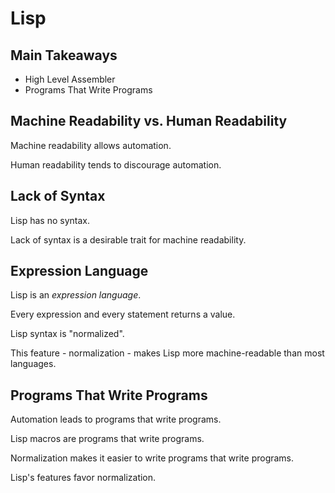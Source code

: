 

# Lisp

## Main Takeaways

- High Level Assembler
- Programs That Write Programs

## Machine Readability vs. Human Readability

Machine readability allows automation.

Human readability tends to discourage automation.

## Lack of Syntax

Lisp has no syntax.

Lack of syntax is a desirable trait for machine readability.

## Expression Language

Lisp is an *expression language*.  

Every expression and every statement returns a value.

Lisp syntax is "normalized".

This feature - normalization - makes Lisp more machine-readable than most languages.

## Programs That Write Programs

Automation leads to programs that write programs.

Lisp macros are programs that write programs.

Normalization makes it easier to write programs that write programs.

Lisp's features favor normalization.









